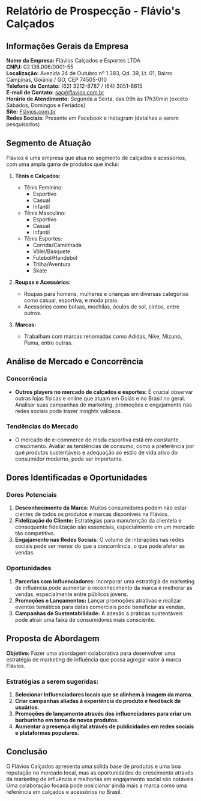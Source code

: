 # Relatório de Prospecção - Flávio's Calçados

## Informações Gerais da Empresa

**Nome da Empresa:** Flávios Calçados e Esportes LTDA  
**CNPJ:** 02.138.006/0001-55  
**Localização:** Avenida 24 de Outubro nº 1.383, Qd. 39, Lt. 01, Bairro Campinas, Goiânia / GO, CEP 74505-010  
**Telefone de Contato:** (62) 3212-8787 / (64) 3051-6615  
**E-mail de Contato:** sac@flavios.com.br  
**Horário de Atendimento:** Segunda a Sexta, das 09h às 17h30min (exceto Sábados, Domingos e Feriados)  
**Site:** [Flávios.com.br](http://www.flavios.com.br)  
**Redes Sociais:** Presente em Facebook e Instagram (detalhes a serem pesquisados)

## Segmento de Atuação

Flávios é uma empresa que atua no segmento de calçados e acessórios, com uma ampla gama de produtos que inclui:

1. **Tênis e Calçados:**
   - Tênis Feminino:
     - Esportivo
     - Casual
     - Infantil
   - Tênis Masculino:
     - Esportivo
     - Casual
     - Infantil
   - Tênis Esportes:
     - Corrida/Caminhada
     - Vôlei/Basquete
     - Futebol/Handebol
     - Trilha/Aventura
     - Skate

2. **Roupas e Acessórios:**
   - Roupas para homens, mulheres e crianças em diversas categorias como casual, esportiva, e moda praia.
   - Acessórios como bolsas, mochilas, óculos de sol, cintos, entre outros.

3. **Marcas:**
   - Trabalham com marcas renomadas como Adidas, Nike, Mizuno, Puma, entre outras.

## Análise de Mercado e Concorrência

### Concorrência
- **Outros players no mercado de calçados e esportes:** É crucial observar outras lojas físicas e online que atuam em Goiás e no Brasil no geral. Analisar suas campanhas de marketing, promoções e engajamento nas redes sociais pode trazer insights valiosos.

### Tendências do Mercado
- O mercado de e-commerce de moda esportiva está em constante crescimento. Avaliar as tendências de consumo, como a preferência por qué produtos sustentáveis e adequação ao estilo de vida ativo do consumidor moderno, pode ser importante.

## Dores Identificadas e Oportunidades

### Dores Potenciais
1. **Desconhecimento da Marca:** Muitos consumidores podem não estar cientes de todos os produtos e marcas disponíveis na Flávios.
2. **Fidelização do Cliente:** Estratégias para manutenção da clientela e consequente fidelização são essenciais, especialmente em um mercado tão competitivo.
3. **Engajamento nas Redes Sociais:** O volume de interações nas redes sociais pode ser menor do que a concorrência, o que pode afetar as vendas.

### Oportunidades
1. **Parcerias com Influenciadores:** Incorporar uma estratégia de marketing de influência pode aumentar o reconhecimento da marca e melhorar as vendas, especialmente entre públicos jovens.
2. **Promoções e Lançamentos:** Lançar promoções atrativas e realizar eventos temáticos para datas comerciais pode beneficiar as vendas.
3. **Campanhas de Sustentabilidade:** A adesão a práticas sustentáveis pode atrair uma faixa de consumidores mais consciente.

## Proposta de Abordagem

**Objetivo:** Fazer uma abordagem colaborativa para desenvolver uma estratégia de marketing de influência que possa agregar valor à marca Flávios.

### Estratégias a serem sugeridas:
1. **Selecionar Influenciadores locais que se alinhem à imagem da marca.**
2. **Criar campanhas aliadas à experiência do produto e feedback de usuários.**
3. **Promoções de lançamento através dos influenciadores para criar um burburinho em torno de novos produtos.**
4. **Aumentar a presença digital através de publicidades em redes sociais e plataformas populares.**

## Conclusão

O Flávios Calçados apresenta uma sólida base de produtos e uma boa reputação no mercado local, mas as oportunidades de crescimento através da marketing de influência e melhorias em engajamento social são notáveis. Uma colaboração focada pode posicionar ainda mais a marca como uma referência em calçados e acessórios no Brasil.

